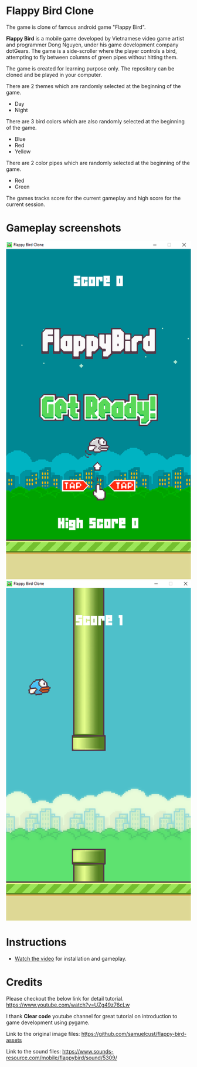 # Flappy Bird Clone

The game is clone of famous android game "Flappy Bird". 

**Flappy Bird** is a mobile game developed by Vietnamese video game artist and programmer Dong Nguyen, under his game development company dotGears. The game is a side-scroller where the player controls a bird, attempting to fly between columns of green pipes without hitting them.

The game is created for learning purpose only. The repository can be cloned and be played in your computer.

There are 2 themes which are randomly selected at the beginning of the game.
- Day
- Night

There are 3 bird colors which are also randomly selected at the beginning of the game.
- Blue
- Red
- Yellow

There are 2 color pipes which are randomly selected at the beginning of the game.
- Red
- Green

The games tracks score for the current gameplay and high score for the current session.

# Gameplay screenshots
![screenshot 1](gameplay-ss-1.png)
![screenshot 2](gameplay-ss-2.png)

# Instructions
- [Watch the video](https://www.youtube.com/channel/UCaytXdmsBMc-g8VwQNVMoCg) for installation and gameplay.

# Credits
Please checkout the below link for detail tutorial.
https://www.youtube.com/watch?v=UZg49z76cLw

I thank **Clear code** youtube channel for great tutorial on introduction to game development using pygame.

Link to the original image files: 
https://github.com/samuelcust/flappy-bird-assets

Link to the sound files: 
https://www.sounds-resource.com/mobile/flappybird/sound/5309/




